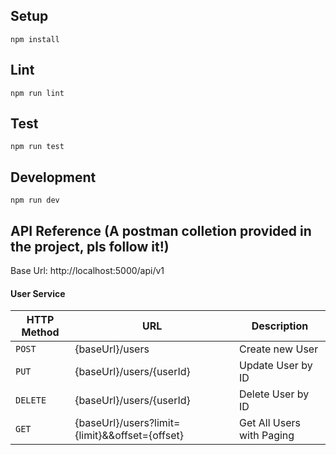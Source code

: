## Setup

```
npm install
```

## Lint

```
npm run lint
```

## Test

```
npm run test
```

## Development

```
npm run dev
```
## API Reference (A postman colletion provided in the project, pls follow it!)


Base Url: http://localhost:5000/api/v1

#### User Service

|HTTP Method|URL|Description|
|---|---|---|
|`POST`|{baseUrl}/users | Create new User |
|`PUT`|{baseUrl}/users/{userId} | Update User by ID |
|`DELETE`|{baseUrl}/users/{userId} | Delete User by ID |
|`GET`|{baseUrl}/users?limit={limit}&&offset={offset} | Get All Users with Paging |

